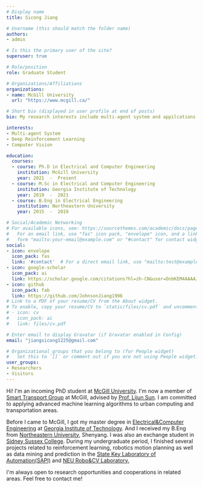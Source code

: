 ```yaml
---
# Display name
title: Sicong Jiang

# Username (this should match the folder name)
authors:
- admin

# Is this the primary user of the site?
superuser: true

# Role/position
role: Graduate Student 

# Organizations/Affiliations
organizations:
- name: McGill University
  url: "https://www.mcgill.ca/"

# Short bio (displayed in user profile at end of posts)
bio: My research interests include multi-agent system and appilcations of reinforcement learning.

interests:
- Multi-agent System 
- Deep Reinforcement Learning
- Computer Vision

education:
  courses:
  - course: Ph.D in Electrical and Computer Engineering
    institution: McGill University
    year: 2021  -  Present
  - course: M.Sc in Electrical and Computer Engineering
    institution: Georgia Institute of Technology
    year: 2019  -  2021
  - course: B.Eng in Electrical Engineering
    institution: Northeastern University
    year: 2015  -  2019

# Social/Academic Networking
# For available icons, see: https://sourcethemes.com/academic/docs/page-builder/#icons
#   For an email link, use "fas" icon pack, "envelope" icon, and a link in the
#   form "mailto:your-email@example.com" or "#contact" for contact widget.
social:
- icon: envelope
  icon_pack: fas
  link: '#contact'  # For a direct email link, use "mailto:test@example.org".
- icon: google-scholar
  icon_pack: ai
  link: https://scholar.google.com/citations?hl=zh-CN&user=DnbKEM4AAAAJ
- icon: github
  icon_pack: fab
  link: https://github.com/JohnsonJiang1996
# Link to a PDF of your resume/CV from the About widget.
# To enable, copy your resume/CV to `static/files/cv.pdf` and uncomment the lines below.
# - icon: cv
#   icon_pack: ai
#   link: files/cv.pdf

# Enter email to display Gravatar (if Gravatar enabled in Config)
email: "jiangsicong1225@gmail.com"

# Organizational groups that you belong to (for People widget)
#   Set this to `[]` or comment out if you are not using People widget.
user_groups:
- Researchers
- Visitors
---
```

Hi! I'm an incoming PhD student at [McGill University](https://www.mcgill.ca/). I'm now a member of [Smart Transport Group](https://smart-transport.github.io/) at McGill, advised by [Prof. Lijun Sun](https://lijunsun.github.io/). I am committed to applying advanced machine learning algorithms to urban computing and transportation areas.

Before I came to McGill, I got my master degree in [Electrical&Computer Engineering](https://www.ece.gatech.edu/) at [Georgia Institute of Technology](https://www.gatech.edu). And I received my B.Eng from [Northeastern University](http://english.neu.edu.cn/), Shenyang. I was also an exchange student in [Sidney Sussex College](https://www.sid.cam.ac.uk/). During my undergraduate period, I finished several projects related to reinforcement learning, robotics motion planning  as well as data mining and prediction in the [State Key Laboratory of Automation(SAPI)](http://www.sapi.neu.edu.cn/sapienglish/) and [NEU Robo&CV Laboratory.](http://www.rse.neu.edu.cn/rseenglish/)

I'm always open to research opportunities and cooperations in related areas. Feel free to contact me!
